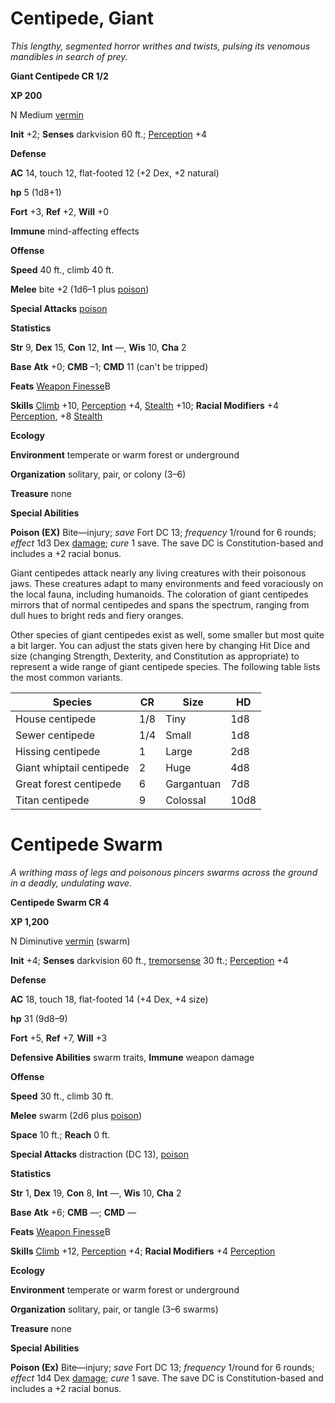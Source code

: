# Centipede, Giant

_This lengthy, segmented horror writhes and twists, pulsing its venomous mandibles in search of prey._

**Giant Centipede CR 1/2**

**XP 200**

N Medium [vermin](creatureTypes.md#_vermin)

**Init** +2; **Senses** darkvision 60 ft.; [Perception](../skills/perception.md#_perception) +4

**Defense**

**AC** 14, touch 12, flat-footed 12 (+2 Dex, +2 natural)

**hp** 5 (1d8+1)

**Fort** +3, **Ref** +2, **Will** +0

**Immune** mind-affecting effects

**Offense**

**Speed** 40 ft., climb 40 ft.

**Melee** bite +2 (1d6–1 plus [poison](universalMonsterRules.md#_poison))

**Special Attacks** [poison](universalMonsterRules.md#_poison)

**Statistics**

**Str** 9, **Dex** 15, **Con** 12, **Int** —, **Wis** 10, **Cha** 2

**Base**  **Atk** +0; **CMB** –1; **CMD** 11 (can't be tripped)

**Feats** [Weapon Finesse](../feats.md#_weapon-finesse)B

**Skills** [Climb](../skills/climb.md#_climb) +10, [Perception](../skills/perception.md#_perception) +4, [Stealth](../skills/stealth.md#_stealth) +10; **Racial Modifiers** +4 [Perception](../skills/perception.md#_perception), +8 [Stealth](../skills/stealth.md#_stealth)

**Ecology**

**Environment** temperate or warm forest or underground

**Organization** solitary, pair, or colony (3–6)

**Treasure** none

**Special Abilities**

**Poison (EX)** Bite—injury; _save_ Fort DC 13; _frequency_ 1/round for 6 rounds; _effect_ 1d3 Dex [damage](universalMonsterRules.md#_ability-damage-and-drain); _cure_ 1 save. The save DC is Constitution-based and includes a +2 racial bonus.

Giant centipedes attack nearly any living creatures with their poisonous jaws. These creatures adapt to many environments and feed voraciously on the local fauna, including humanoids. The coloration of giant centipedes mirrors that of normal centipedes and spans the spectrum, ranging from dull hues to bright reds and fiery oranges.

Other species of giant centipedes exist as well, some smaller but most quite a bit larger. You can adjust the stats given here by changing Hit Dice and size (changing Strength, Dexterity, and Constitution as appropriate) to represent a wide range of giant centipede species. The following table lists the most common variants.

| Species | CR | Size | HD |
| --- | --- | --- | --- |
| House centipede | 1/8 | Tiny | 1d8 |
| Sewer centipede | 1/4 | Small | 1d8 |
| Hissing centipede | 1 | Large | 2d8 |
| Giant whiptail centipede | 2 | Huge | 4d8 |
| Great forest centipede | 6 | Gargantuan | 7d8 |
| Titan centipede | 9 | Colossal | 10d8 |

# Centipede Swarm

_A writhing mass of legs and poisonous pincers swarms across the ground in a deadly, undulating wave._

**Centipede Swarm CR 4**

**XP 1,200**

N Diminutive [vermin](creatureTypes.md#_vermin) (swarm)

**Init** +4; **Senses** darkvision 60 ft., [tremorsense](universalMonsterRules.md#_tremorsense) 30 ft.; [Perception](../skills/perception.md#_perception) +4

**Defense**

**AC** 18, touch 18, flat-footed 14 (+4 Dex, +4 size)

**hp** 31 (9d8–9)

**Fort** +5, **Ref** +7, **Will** +3

**Defensive Abilities** swarm traits, **Immune** weapon damage

**Offense**

**Speed** 30 ft., climb 30 ft.

**Melee** swarm (2d6 plus [poison](universalMonsterRules.md#_poison))

**Space** 10 ft.; **Reach** 0 ft.

**Special Attacks** distraction (DC 13), [poison](universalMonsterRules.md#_poison)

**Statistics**

**Str** 1, **Dex** 19, **Con** 8, **Int** —, **Wis** 10, **Cha** 2

**Base**  **Atk** +6; **CMB** —; **CMD** —

**Feats** [Weapon Finesse](../feats.md#_weapon-finesse)B

**Skills** [Climb](../skills/climb.md#_climb) +12, [Perception](../skills/perception.md#_perception) +4; **Racial Modifiers** +4 [Perception](../skills/perception.md#_perception)

**Ecology**

**Environment** temperate or warm forest or underground

**Organization** solitary, pair, or tangle (3–6 swarms)

**Treasure** none

**Special Abilities**

**Poison (Ex)** Bite—injury; _save_ Fort DC 13; _frequency_ 1/round for 6 rounds; _effect_ 1d4 Dex [damage](universalMonsterRules.md#_ability-damage-and-drain); _cure_ 1 save. The save DC is Constitution-based and includes a +2 racial bonus.

